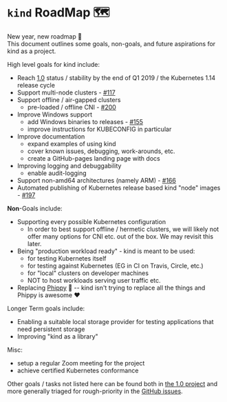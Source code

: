 # `kind` RoadMap 🗺️

New year, new roadmap 🎉  
This document outlines some goals, non-goals, and future aspirations for kind
as a project.

High level goals for kind include:

- Reach [1.0] status / 
stability by the end of Q1 2019 / the Kubernetes 1.14 release cycle
- Support multi-node clusters - [#117]
- Support offline / air-gapped clusters
  - pre-loaded / offline CNI - [#200]
- Improve Windows support
  - add Windows binaries to releases - [#155]
  - improve instructions for KUBECONFIG in particular
- Improve documentation
  - expand examples of using kind
  - cover known issues, debugging, work-arounds, etc.
  - create a GitHub-pages landing page with docs
- Improving logging and debuggability
  - enable audit-logging
- Support non-amd64 architectures (namely ARM) - [#166]
- Automated publishing of Kubernetes release based kind "node" images - [#197]

**Non**-Goals include:

- Supporting every possible Kubernetes configuration
  - In order to best support offline / hermetic clusters, we will likely not
  offer many options for CNI etc. out of the box. We may revisit this later.
- Being "production workload ready" - kind is meant to be used:
  - for testing Kubernetes itself
  - for testing against Kubernetes (EG in CI on Travis, Circle, etc.)
  - for "local" clusters on developer machines
  - NOT to host workloads serving user traffic etc.
- Replacing [Phippy] 🦒 -- kind isn't trying to replace all the things
and Phippy is awesome ❤️

Longer Term goals include:
- Enabling a suitable local storage provider for testing applications that need
persistent storage
- Improving "kind as a library"

Misc:
 - setup a regular Zoom meeting for the project
 - achieve certified Kubernetes conformance

Other goals / tasks not listed here can be found both in [the 1.0 project] and 
more generally triaged for rough-priority in the [GitHub issues].

[1.0]: https://github.com/kubernetes-sigs/kind/projects/1
[the 1.0 project]: https://github.com/kubernetes-sigs/kind/projects/1
[GitHub issues]: https://github.com/kubernetes-sigs/kind/issues
[#117]: https://github.com/kubernetes-sigs/kind/issues/117
[#166]: https://github.com/kubernetes-sigs/kind/issues/166
[#155]: https://github.com/kubernetes-sigs/kind/issues/155
[#197]: https://github.com/kubernetes-sigs/kind/issues/197
[#200]: https://github.com/kubernetes-sigs/kind/issues/200

[Phippy]: https://phippy.io/
